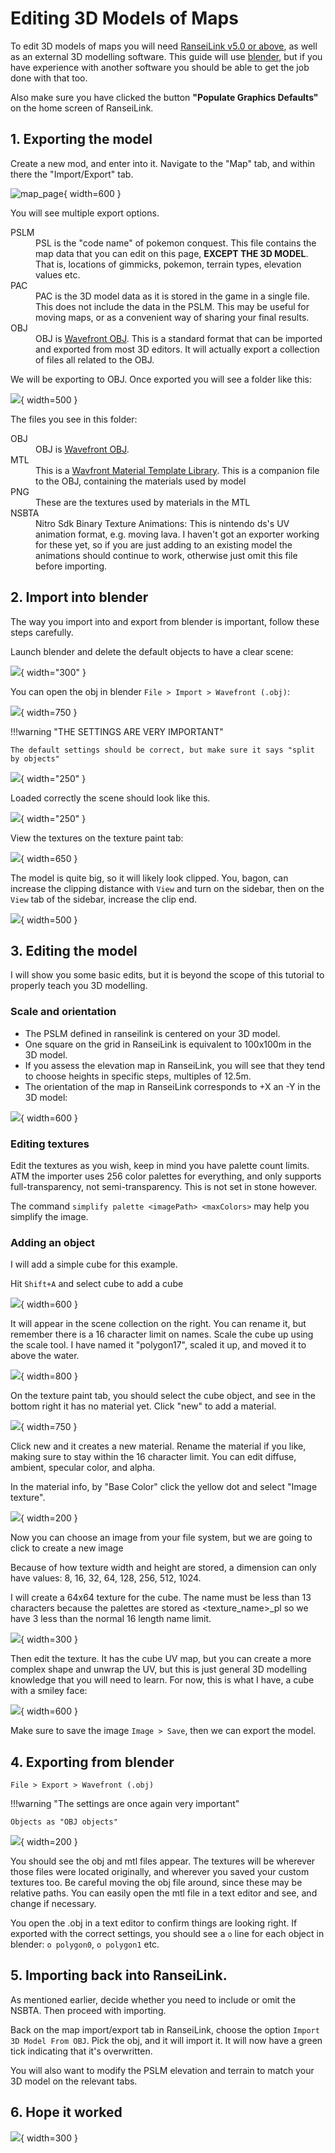 # Editing 3D Models of Maps

To edit 3D models of maps you will need [RanseiLink v5.0 or above](https://github.com/Deijin27/RanseiLink/releases/latest), as well as an external 3D modelling software. This guide will use [blender](https://www.blender.org/), but if you have experience with another software you should be able to get the job done with that too.

Also make sure you have clicked the button **"Populate Graphics Defaults"** on the home screen of RanseiLink.

## 1. Exporting the model

Create a new mod, and enter into it. Navigate to the "Map" tab, and within there the "Import/Export" tab.

![map_page](../../assets/map-editing/map-edit-page-export-model.png){ width=600 }

You will see multiple export options.

<dl>
  <dt>PSLM</dt>
  <dd>PSL is the "code name" of pokemon conquest. This file contains the map data that you can edit on this page, <strong>EXCEPT THE 3D MODEL</strong>. That is, locations of gimmicks, pokemon, terrain types, elevation values etc.</dd>
  <dt>PAC</dt>
  <dd>PAC is the 3D model data as it is stored in the game in a single file. This does not include the data in the PSLM. This may be useful for moving maps, or as a convenient way of sharing your final results.</dd>
  <dt>OBJ</dt>
  <dd>OBJ is <a href="https://en.wikipedia.org/wiki/Wavefront_.obj_file">Wavefront OBJ</a>. This is a standard format that can be imported and exported from most 3D editors. It will actually export a collection of files all related to the OBJ.</dd>
</dl>

We will be exporting to OBJ. Once exported you will see a folder like this:

![](../../assets/map-editing/exported-obj-folder.png){ width=500 }

The files you see in this folder:

<dl>
  <dt>OBJ</dt>
  <dd>OBJ is <a href="https://en.wikipedia.org/wiki/Wavefront_.obj_file">Wavefront OBJ</a>.</dd>
  <dt>MTL</dt>
  <dd>This is a <a href="https://en.wikipedia.org/wiki/Wavefront_.obj_file#Material_template_library">Wavfront Material Template Library</a>. This is a companion file to the OBJ, containing the materials used by model</dd>
  <dt>PNG</dt>
  <dd>These are the textures used by materials in the MTL</dd>
  <dt>NSBTA</dt>
  <dd>Nitro Sdk Binary Texture Animations: This is nintendo ds's UV animation format, e.g. moving lava. I haven't got an exporter working for these yet, so if you are just adding to an existing model the animations should continue to work, otherwise just omit this file before importing.</dd>
</dl>

## 2. Import into blender

The way you import into and export from blender is important, follow these steps carefully.

Launch blender and delete the default objects to have a clear scene:

![](../../assets/map-editing/blender-scene-collection.png){ width="300" }

You can open the obj in blender `File > Import > Wavefront (.obj)`:

![](../../assets/map-editing/blender-import-obj-menu.png){ width=750 }

!!!warning "THE SETTINGS ARE VERY IMPORTANT"

    The default settings should be correct, but make sure it says "split by objects"

![](../../assets/map-editing/blender-import-obj-settings.png){ width="250" }

Loaded correctly the scene should look like this.

![](../../assets/map-editing/blender-imported-model-collection.png){ width="250" }

View the textures on the texture paint tab:

![](../../assets/map-editing/blender-model-clipped.png){ width=650 }

The model is quite big, so it will likely look clipped. You, bagon, can increase the clipping distance with `View` and turn on the sidebar, then on the `View` tab of the sidebar, increase the clip end.

![](../../assets/map-editing/blender-model-clip-settings.png){ width=500 }

## 3. Editing the model

I will show you some basic edits, but it is beyond the scope of this tutorial to properly teach you 3D modelling.

### Scale and orientation

- The PSLM defined in ranseilink is centered on your 3D model. 
- One square on the grid in RanseiLink is equivalent to 100x100m in the 3D model.
- If you assess the elevation map in RanseiLink, you will see that they tend to choose heights in specific steps, multiples of 12.5m.
- The orientation of the map in RanseiLink corresponds to +X an -Y in the 3D model:

![](../../assets/map-editing/model-orientation-comparison.png){ width=600 }

### Editing textures

Edit the textures as you wish, keep in mind you have palette count limits. ATM the importer uses 256 color palettes for everything, and only supports full-transparency, not semi-transparency. This is not set in stone however.

The command `simplify palette <imagePath> <maxColors>` may help you simplify the image.

### Adding an object

I will add a simple cube for this example.

Hit `Shift+A` and select cube to add a cube

![](../../assets/map-editing/blender-add-cube.png){ width=600 }

It will appear in the scene collection on the right. You can rename it, but remember there is a 16 character limit on names. Scale the cube up using the scale tool. I have named it "polygon17", scaled it up, and moved it to above the water.

![](../../assets/map-editing/blender-move-cube.png){ width=800 }

On the texture paint tab, you should select the cube object, and see in the bottom right it has no material yet. Click "new" to add a material.

![](../../assets/map-editing/blender-cube-add-material.png){ width=750 }

Click new and it creates a new material. Rename the material if you like, making sure to stay within the 16 character limit. You can edit diffuse, ambient, specular color, and alpha. 

In the material info, by "Base Color" click the yellow dot and select "Image texture".

![](../../assets/map-editing/blender-cube-material.png){ width=200 }

Now you can choose an image from your file system, but we are going to click to create a new image

Because of how texture width and height are stored, a dimension can only have values: 8, 16, 32, 64, 128, 256, 512, 1024.

I will create a 64x64 texture for the cube. The name must be less than 13 characters because the palettes are stored as <texture_name>_pl so we have 3 less than the normal 16 length name limit.

![](../../assets/map-editing/blender-cube-texture.png){ width=300 }

Then edit the texture. It has the cube UV map, but you can create a more complex shape and unwrap the UV, but this is just general 3D modelling knowledge that you will need to learn. For now, this is what I have, a cube with a smiley face:

![](../../assets/map-editing/blender-cube-smiley.png){ width=600 }

Make sure to save the image `Image > Save`, then we can export the model.

## 4. Exporting from blender

`File > Export > Wavefront (.obj)`


!!!warning "The settings are once again very important"

    Objects as "OBJ objects"

![](../../assets/map-editing/blender-export-obj.png){ width=200 }

You should see the obj and mtl files appear. The textures will be wherever those files were located originally, and wherever you saved your custom textures too. Be careful moving the obj file around, since these may be relative paths. You can easily open the mtl file in a text editor and see, and change if necessary.

You open the .obj in a text editor to confirm things are looking right. If exported with the correct settings, you should see a `o` line for each object in blender: `o polygon0`, `o polygon1` etc.

## 5. Importing back into RanseiLink.

As mentioned earlier, decide whether you need to include or omit the NSBTA. Then proceed with importing.

Back on the map import/export tab in RanseiLink, choose the option `Import 3D Model From OBJ`. Pick the obj, and it will import it. It will now have a green tick indicating that it's overwritten.

You will also want to modify the PSLM elevation and terrain to match your 3D model on the relevant tabs.

## 6. Hope it worked

![](../../assets/map-editing/test-in-game.png){ width=300 }
